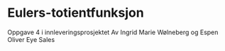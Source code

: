 # Eulers-totientfunksjon
Oppgave 4 i innleveringsprosjektet
Av Ingrid Marie Wølneberg og Espen Oliver Eye Sales
